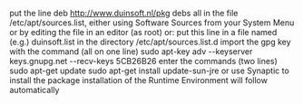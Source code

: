put the line
deb http://www.duinsoft.nl/pkg debs all
in the file /etc/apt/sources.list, either using Software Sources from your System Menu or by editing the file in an editor (as root)
or:
put this line in a file named (e.g.) duinsoft.list in the directory /etc/apt/sources.list.d
import the gpg key with the command (all on one line)
sudo apt-key adv --keyserver keys.gnupg.net --recv-keys 5CB26B26
enter the commands (two lines)
sudo apt-get update
sudo apt-get install update-sun-jre
or use Synaptic to install the package
installation of the Runtime Environment will follow automatically
